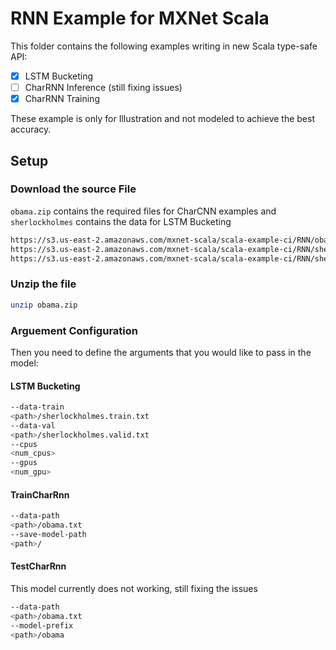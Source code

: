 # RNN Example for MXNet Scala
This folder contains the following examples writing in new Scala type-safe API:
- [x] LSTM Bucketing
- [ ] CharRNN Inference (still fixing issues)
- [x] CharRNN Training

These example is only for Illustration and not modeled to achieve the best accuracy.

## Setup
### Download the source File
`obama.zip` contains the required files for CharCNN examples and `sherlockholmes` contains the data for LSTM Bucketing
```bash
https://s3.us-east-2.amazonaws.com/mxnet-scala/scala-example-ci/RNN/obama.zip
https://s3.us-east-2.amazonaws.com/mxnet-scala/scala-example-ci/RNN/sherlockholmes.train.txt
https://s3.us-east-2.amazonaws.com/mxnet-scala/scala-example-ci/RNN/sherlockholmes.valid.txt
```
### Unzip the file
```bash
unzip obama.zip
```
### Arguement Configuration
Then you need to define the arguments that you would like to pass in the model:

#### LSTM Bucketing
```bash
--data-train
<path>/sherlockholmes.train.txt
--data-val
<path>/sherlockholmes.valid.txt
--cpus
<num_cpus>
--gpus
<num_gpu>
```
#### TrainCharRnn
```bash
--data-path
<path>/obama.txt
--save-model-path
<path>/
```
#### TestCharRnn
This model currently does not working, still fixing the issues
```bash
--data-path
<path>/obama.txt
--model-prefix
<path>/obama
```